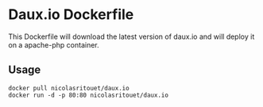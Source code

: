# Daux.io Dockerfile

This Dockerfile will download the latest version of daux.io and will deploy it on a apache-php container.

## Usage
````
docker pull nicolasritouet/daux.io
docker run -d -p 80:80 nicolasritouet/daux.io
````
